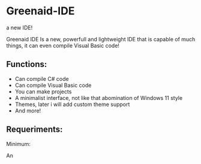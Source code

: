 
# Greenaid-IDE
a new IDE!

Greenaid IDE Is a new, powerfull and lightweight IDE that is capable of much things, it can even compile Visual Basic code!


## Functions:

* Can compile C# code
* Can compile Visual Basic code
* You can make projects
* A minimalist interface, not like that abomination of Windows 11 style
* Themes, later i will add custom theme support
* And more!

## Requeriments:

Minimum:

An
